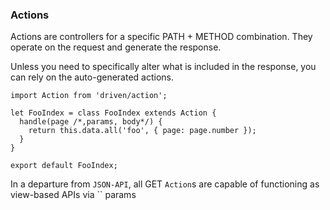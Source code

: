 ### Actions

Actions are controllers for a specific PATH + METHOD combination.
They operate on the request and generate the response.

Unless you need to specifically alter what is included in the response,
you can rely on the auto-generated actions.


```
import Action from 'driven/action';

let FooIndex = class FooIndex extends Action {
  handle(page /*,params, body*/) {
    return this.data.all('foo', { page: page.number });
  }
}

export default FooIndex;
```

In a departure from `JSON-API`, all GET `Action`s are capable of functioning
as view-based APIs via `` params
